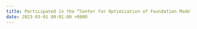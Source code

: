 ```yaml
---
title: Participated in the “Center for Optimization of Foundation Models and AI Platforms,” funded by the Ministry of Science and ICT in Korea.
date: 2023-03-01 00:01:00 +0800
---
```

